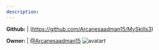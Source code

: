 ```yaml
---
description: 
---
```



**Github:** | (https://github.com/Arcanesaadman15/MySkills3)

**Owner:** | [@Arcanesaadman15](https://github.com/Arcanesaadman15) ![avatart](https://avatars0.githubusercontent.com/u/9418964?v=4)

